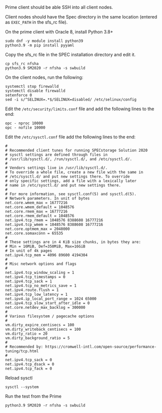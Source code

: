 Prime client should be able SSH into all client nodes.

Client nodes should have the Spec directory in the same location (entered as `EXEC_PATH` in the sfs_rc file).

On the prime client with Oracle 8, install Python 3.8+

```
sudo dnf -y module install python39
python3.9 -m pip install pyyaml
```

Copy the sfs_rc file in the SPEC installation directory and edit it.

```
cp sfs_rc nfsha
python3.9 SM2020 -r nfsha -s swbuild
```

On the client nodes, run the following:

```
systemctl stop firewalld
systemctl disable firewalld
setenforce 0
sed -i s/^SELINUX=.*$/SELINUX=disabled/ /etc/selinux/config
```

Edit the `/etc/security/limits.conf` file and add the following lines to the end:

```
opc - nproc 10000
opc - nofile 10000
```

Edit the `/etc/sysctl.conf` file add the following lines to the end:

```
#
# Recommended client tunes for running SPECstorage Solution 2020
# sysctl settings are defined through files in
# /usr/lib/sysctl.d/, /run/sysctl.d/, and /etc/sysctl.d/.
#
# Vendors settings live in /usr/lib/sysctl.d/.
# To override a whole file, create a new file with the same in
# /etc/sysctl.d/ and put new settings there. To override
# only specific settings, add a file with a lexically later
# name in /etc/sysctl.d/ and put new settings there.
#
# For more information, see sysctl.conf(5) and sysctl.d(5).
# Network parameters. In unit of bytes
net.core.wmem_max = 16777216
net.core.wmem_default = 1048576
net.core.rmem_max = 16777216
net.core.rmem_default = 1048576
net.ipv4.tcp_rmem = 1048576 8388608 16777216
net.ipv4.tcp_wmem = 1048576 8388608 16777216
net.core.optmem_max = 2048000
net.core.somaxconn = 65535
#
# These settings are in 4 KiB size chunks, in bytes they are:
# Min = 16MiB, Def=350MiB, Max=16GiB
# In unit of 4k pages
net.ipv4.tcp_mem = 4096 89600 4194304
#
# Misc network options and flags
#
net.ipv4.tcp_window_scaling = 1
net.ipv4.tcp_timestamps = 0
net.ipv4.tcp_sack = 1
net.ipv4.tcp_no_metrics_save = 1
net.ipv4.route.flush = 1
net.ipv4.tcp_low_latency = 1
net.ipv4.ip_local_port_range = 1024 65000
net.ipv4.tcp_slow_start_after_idle = 0
net.core.netdev_max_backlog = 300000
#
# Various filesystem / pagecache options
#
vm.dirty_expire_centisecs = 100
vm.dirty_writeback_centisecs = 100
vm.dirty_ratio = 20
vm.dirty_background_ratio = 5
#
# Recommended by: https://cromwell-intl.com/open-source/performance-tuning/tcp.html
#
net.ipv4.tcp_sack = 0
net.ipv4.tcp_dsack = 0
net.ipv4.tcp_fack = 0
```

Reload sysctl
```
sysctl --system
```


Run the test from the Prime

```
python3.9 SM2020 -r nfsha -s swbuild
```
